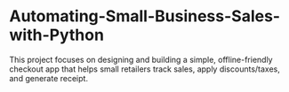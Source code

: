 # Automating-Small-Business-Sales-with-Python
This project focuses on designing and building a simple, offline-friendly checkout app that helps small retailers track sales, apply discounts/taxes, and generate receipt.
